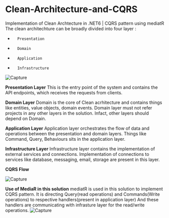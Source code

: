# Clean-Architecture-and-CQRS
Implementation of Clean Archtecture in .NET6 | CQRS pattern using mediatR
The clean architechture can be broadly divided into four layer : 
-       Presentation
-       Domain
-       Application
-       Infrastructure     
![Capture](https://github.com/HqRhn/Architecture-Tests/assets/141786593/90a2bb38-b4a8-4b23-b3e5-4a21ed2e7f26)


**Presentation Layer**
This is the entry point of the system and contains the API endpoints, which receives the requests from clients.

**Domain Layer**
Domain is the core of Clean acrhitecture and contains things like entities, value objects, domain events.
Domain layer must not refer projects in any other layers in the solution.
Infact, other layers should depend on Domain.

**Application Layer**
Application layer orchestrates the flow of data and operations between the presentation and domain layers. 
Things like Command, Query, Behaviours sits in the application layer.

**Infrastructure Layer**
Infrastructure layer contains the implementation of external services and connections.
Implementation of connections to services like database, messaging, email, storage are present in this layer.

**CQRS Flow**

![Capture](https://github.com/HqRhn/Architecture-Tests/assets/141786593/cba9e355-305f-4ef7-9122-dcc874452dcb)


**Use of MediaR in this solution**
mediatR is used in this solution to implement CQRS pattern.
It is directing Query(read operations) and Commands(Write operations) to respective handlers(present in application layer)
And these handlers are communicating with infrasture layer for the read/write operations.
![Capture](https://github.com/HqRhn/Architecture-Tests/assets/141786593/237c0852-291c-4138-a9e1-65f26babb8c8)

